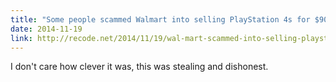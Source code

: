 ```yaml
---
title: "Some people scammed Walmart into selling PlayStation 4s for $90"
date: 2014-11-19
link: http://recode.net/2014/11/19/wal-mart-scammed-into-selling-playstation-4-for-90/
---
```

 I don't care how clever it was, this was stealing and dishonest.
